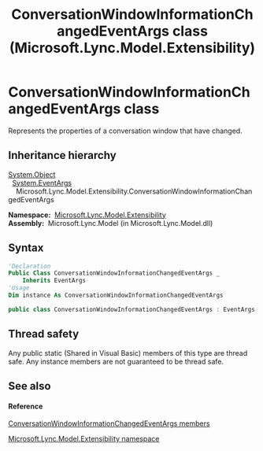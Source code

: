 ﻿---
title: ConversationWindowInformationChangedEventArgs class (Microsoft.Lync.Model.Extensibility)
TOCTitle: ConversationWindowInformationChangedEventArgs class
ms:assetid: T:Microsoft.Lync.Model.Extensibility.ConversationWindowInformationChangedEventArgs_DI_3_UC_OCS14MrefLyncWPF
ms:mtpsurl: https://msdn.microsoft.com/en-us/library/microsoft.lync.model.extensibility.conversationwindowinformationchangedeventargs_di_3_uc_ocs14mreflyncwpf(v=office.15)
ms:contentKeyID: 48597260
ms.date: 07/28/2014
mtps_version: v=office.15
f1_keywords:
- Microsoft.Lync.Model.Extensibility.ConversationWindowInformationChangedEventArgs
dev_langs:
- CSharp
- JScript
- VB
- other
---

# ConversationWindowInformationChangedEventArgs class

Represents the properties of a conversation window that have changed.

## Inheritance hierarchy

[System.Object](http://msdn2.microsoft.com/en-us/library/e5kfa45b)  
  [System.EventArgs](http://msdn2.microsoft.com/en-us/library/118wxtk3)  
    Microsoft.Lync.Model.Extensibility.ConversationWindowInformationChangedEventArgs  

**Namespace:**  [Microsoft.Lync.Model.Extensibility](microsoft-lync-model-extensibility-namespace_2.md)  
**Assembly:**  Microsoft.Lync.Model (in Microsoft.Lync.Model.dll)

## Syntax

``` vb
'Declaration
Public Class ConversationWindowInformationChangedEventArgs _
    Inherits EventArgs
'Usage
Dim instance As ConversationWindowInformationChangedEventArgs
```

``` csharp
public class ConversationWindowInformationChangedEventArgs : EventArgs
```

## Thread safety

Any public static (Shared in Visual Basic) members of this type are thread safe. Any instance members are not guaranteed to be thread safe.

## See also

#### Reference

[ConversationWindowInformationChangedEventArgs members](conversationwindowinformationchangedeventargs-members-microsoft-lync-model-extensibility_2.md)

[Microsoft.Lync.Model.Extensibility namespace](microsoft-lync-model-extensibility-namespace_2.md)

